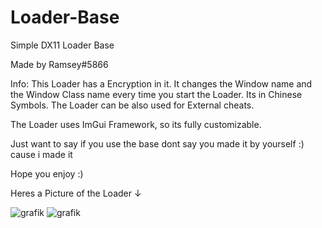 # Loader-Base
Simple DX11 Loader Base

Made by Ramsey#5866

Info: 
This Loader has a Encryption in it. It changes the Window name and the Window Class name every time you start the Loader. Its in Chinese Symbols. 
The Loader can be also used for External cheats. 

The Loader uses ImGui Framework, so its fully customizable. 

Just want to say if you use the base dont say you made it by yourself :) cause i made it

Hope you enjoy :)

Heres a Picture of the Loader
            ↓

![grafik](https://user-images.githubusercontent.com/113808661/206297954-1f91a423-62f9-43f7-8db2-bc344852f0f0.png)
![grafik](https://user-images.githubusercontent.com/113808661/206298012-3c005927-d08c-48e1-93fb-4a6320d45b1c.png)

